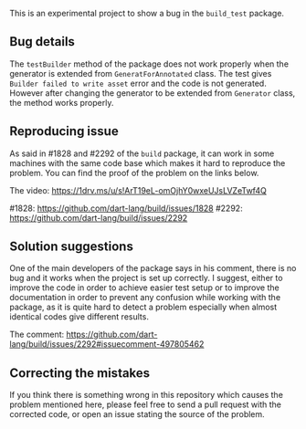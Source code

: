 This is an experimental project to show a bug in the `build_test` package. 

## Bug details

The `testBuilder` method of the package does not work properly when the generator is extended from `GeneratForAnnotated` class. The test gives `Builder failed to write asset` error and the code is not generated. However after changing the generator to be extended from `Generator` class, the method works properly.

## Reproducing issue
As said in #1828 and #2292 of the `build` package, it can work in some machines with the same code base which makes it hard to reproduce the problem. You can find the proof of the problem on the links below.

The video: https://1drv.ms/u/s!ArT19eL-omOjhY0wxeUJsLVZeTwf4Q

#1828: https://github.com/dart-lang/build/issues/1828
#2292: https://github.com/dart-lang/build/issues/2292

## Solution suggestions
One of the main developers of the package says in his comment, there is no bug and it works when the project is set up correctly. I suggest, either to improve the code in order to achieve easier test setup or to improve the documentation in order to prevent any confusion while working with the package, as it is quite hard to detect a problem especially when almost identical codes give different results.

The comment: https://github.com/dart-lang/build/issues/2292#issuecomment-497805462

## Correcting the mistakes
If you think there is something wrong in this repository which causes the problem mentioned here, please feel free to send a pull request with the corrected code, or open an issue stating the source of the problem.
